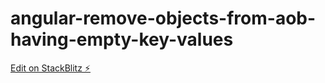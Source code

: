 # angular-remove-objects-from-aob-having-empty-key-values

[Edit on StackBlitz ⚡️](https://stackblitz.com/edit/angular-remove-objects-from-aob-having-empty-key-values)